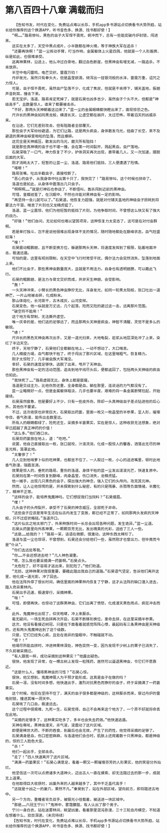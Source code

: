 # 第八百四十八章 满载而归
        【告知书友，时代在变化，免费站点难以长存，手机app多书源站点切换看书大势所趋，站长给你推荐的这个换源APP，听书音色多、换源、找书都好使！】
       “啊……”路易惨叫，黑色的虫子大军悍不畏死，俯冲而下，总有一些能突破丹炉封锁，闯进来。
       这实在太多了，天空中黑点成片，小半数都在神火境，等于神族大军在追杀！
       “还要再快啊！”蓝一尘挥动手臂，叮当作响，金属躯体上火星四溅，他就是一个人形盾牌，纵是如此，也很难承受。
       逃离神果林，沿途上，他么冲过白骨地，翻过血色断崖，但黑神虫有增无减，一路追杀，不肯放弃。
       半空中电闪雷鸣，电芒交织，雷霆万钧！
       丹炉发光，虽然只有拳头大，但是晶莹欲滴，倾泻出一挂银河般的水泽，雷霆万重，诅咒之力惊人。
       可是，虫子悍不畏死，虽然虫尸坠落不少，化成了焦炭，但就是不肯停下，铺天盖地，振翅声音刺耳，撞击下来。
       若无宝炉，洛道、路易肯定死掉了，就是石昊也凶多吉少，虽然虫子个头不大，但都是“神级高手”，且数量惊人，谁来了都要被击杀。
       “不好，那两头天神朝着这边来了。”蓝一尘的金属眼睛都快瞪出来了，面现惊恐之色。
       尺许长的黑神虫如同黑龙般，横渡长天，让虚空都在崩开，太过恐怖，带着滔天的凶威杀来。
       在沿途，它们无差别攻击，但有阻路者全部覆灭。
       那些虫子大军纷纷避退，为它们让路，这是两头疯虫，身体散发乌光，扭曲了长空，来不及避退的黑神虫噼里啪啦的坠落，而且爆碎。
       这完全是天神威压，散发出的乌光，磨灭所有阻挡！
       就是那些真神境的虫子也不堪一撞，会在第一时间裂开，溅起黑血，虫尸落地。
       石昊深吸了一口气，神力恢复了不少，护体洞天再次出现，裹带着几人，又一次加速，摆脱后面的大军。
       刚才消耗太大了，短暂的让蓝一尘、洛道、路易他们抵挡，三人便遭遇了险情。
       “喀嚓！”
       路易张嘴，吐出半截虫子，直接咬断了。
       “恶心的虫子，从我身体中吐出第十只了，我快完了！”路易惨叫，这个时候也拼命了。
       洛道也是如此，从身体中震落出几只虫子。
       “啊啊啊……”就是打神石也参战了，不断怪叫，轰杀闯到近前的黑神虫。
       可惜，皇蝶结茧了，在沉眠中，不然也许能对黑神虫有一定的影响。
       “再坚持一会儿就可以了。”石昊道，他恢复力超强，就是对付铺天盖地的神级虫子损耗到将要法力干涸，喘息了片刻也又龙精虎猛了。
       洛道、蓝一尘震惊，他们为他短暂的抵挡了片刻，为他争取时间，不曾想这么快又有了强大的战力。
       “好强！”他们自问，无论如何也难以望其项背，这种恢复力太变态了，这可是在对付虫群啊。
       若是单打独斗，岂不是说他很难出现身体不支的情况，随时随地都处在巅峰状态，血气旺盛如海！
       “嗖！”
       石昊震动鲲鹏翅，且不断变换方位，躲避那两头天神，将速度发挥到了极限，贴着地面冲击，极速远遁。
       可怕的是，这里有规则限制，在天空中飞行时常受干扰，偶尔法力会突然消失，坠落到地面上来。
       他们不比虫子，那些黑神虫数量庞大，且就是不用法力，自身也有透明翅膀，可以藉此飞行。
       石昊的鲲鹏翅，是法力与骨文交织而成，并非天生神翅，会受影响。
       “轰！”
       一头天神冲来，小臂长的黑色神虫狰狞无比，浑身发光，如同一轮黑太阳般，张口吐出一道神芒，一片山地被击碎，化成粉末。
       那山体熔化，长河蒸干，古木成灰，山河变样。
       石昊变色，他一纵就是万丈远，几个起落，险而又险的避过这一击，远离那片范围。
       “破空符不能用！”
       这个地方有禁制，无法撕开虚空。
       唯一庆幸的是，他们逃的足够远了，而且那两头天神是疯虫，神智不清醒，灵觉不是多么的敏锐。
       “哧！”
       尺许长的黑色天神虫再次出手，又是一道光扫来，大地龟裂，岩浆从地层深处冲了上来，染红了半边天空。
       终于，天地宁静了，石昊他们全都躺在地上，一动不想动了，大口喘息。
       几人精疲力竭，血气都快干枯了，终于闯出了那片区域，在这里喘粗气，恢复精力。
       刚才太惊险了，几乎被虫族大军淹没。
       幸好，石昊的速度足够快，逃脱了出来，甩开了天神虫。
       那些黑神虫有一定的活动范围，追击到地平线尽头后，便都返回了，包括两头天神级的疯虫也如此。
       “我快死了……”路易虚弱无比，身体上都是窟窿。
       洛道是交战主力，比他伤势还重，全身都是血，躺在那里，连说话的力气都没有了。
       蓝一尘略微好一点，但是金属躯体暗淡，几乎也要半废，艰难的将一条金属断臂捡起，开始接续。
       石昊虽然疲惫，但是要好上不少，只有一些皮外伤，除却一头真神级虫子差点钻进他的后心外，其他伤不要紧。
       不过，这次收获也非常巨大，石昊取出药篓，里面一枚又一枚晶莹的半参果，呈人形，璀璨夺目，香气弥漫，能传出去数里远。
       所有人的眼睛都绿了，险死还生，采摘多半篓果实，实在是惊人，这种收获无法想象，绝对早已超越了真正神药的价值！
       “这么多。”他们吞口水。
       石昊将药篓放在地上，道：“吃吧。”
       说罢，他自己直接取出一枚，张口就咬，汁液流淌，化成一股惊人的馨香，洒落出无尽的神圣光辉，笼罩此地。
       “太奢侈了！”
       几人见到他啃萝卜似的吃神果，也都坐不住了，一人取过一枚，小心的送进嘴里，顿时此地香气弥漫，瑞霞澎湃。
       效果是惊人的，垂死的路易、重伤的洛道、身体干枯的蓝一尘发出滚滚光芒，快速复原中。
       石昊则在第一时间恢复到巅峰，肉身晶莹，伤口消失，龙精虎猛。
       他一摊手，出现几只黑色的虫子，探出强大的神念，强入它们的头颅内，攻克其元神。
       然而，让人让他惊愕的是，并未探索到什么秘密，有的只是残暴、杀戮等负面情绪，半魔化了，精神不正常。
       “这样的虫子，能培养鬼魔神吗，它们想捉我们当饲料？”石昊蹙眉。
       “噗！”
       几头虫子的头颅裂开，承受不了石昊的神念威压，全部死于非命。
       “这些虫子应该是常年生活在仙古内发生了变故，都已经不正常了，如同那两头发疯的天神般，只不过症状略轻。”洛道开口。
       “这片仙古之地太邪门了，外来种族时间一长总会出现各种问题，发生诡异。”蓝一尘道。
       石昊从药篓里向外拣神果，一颗颗芬芳无比，发出瑰美的光彩，送给了三人一些。
       “这是……给我的？！”路易一呆，话语在微颤，很激动，这种东西太稀珍了。
       洛道与蓝一尘也惊讶，不曾想到，石昊还会分给他们一些，虽然刚才也曾出力，但毕竟而今是“仆从”。
       “你们去远处等我。”
       “你……不会还想进去吧？”几人神色凝重。
       “嗯，怎么我也要采摘满一药篓啊。”石昊点头。
       “太危险了，好不容易才逃出来，别犯险了。”他们劝道。
       “无妨，这种神果对我很重要，要藉此踏出我自己的道路。”石昊语气坚定，告诉他们离开这里，他化成一道光影，冲了回去。
       他在法阵外停了很长时间，确信里面的神果林内恢复了宁静，这才从法阵的缺口潜入进去，踏入奇异果林内。
       石昊出手迅速，极速穿行，采摘神果。
       “嗡！”
       可惜，即便再快，也惊动了这群黑神虫，它们出离了愤怒，化成漫天黑色雨点，疯狂冲击而来。
       此外，鬼魔神也出现了，仰天咆哮，冲上来厮杀。
       毫无疑问，一场生死血拼再次开启，石昊不断移形换位，拿命去拼，在这里采摘半参果。
       这次，他没有看接近树冠，只是在下面看着就感觉阵阵心悸，最起码有三条黑神虫是天神级的，还有两头鬼魔神达到了这个级数。
       只是，它们已经失心疯，且处在诡异的蛰眠中，不触碰就不动。
       “嗯？！”
       他竭尽所能血拼时，冲进神果林深处，神色突然一变，因为发现不少树上的果子已消失了，不久前被采摘过。
       “有人跟我一样，成功采摘到这种果实？”他露出疑色。
       很快，他发现了异常，在一棵古树上发现一粒残药，居然可以逼退黑神虫，令它们不愿靠近。
       “这是什么人，懂得黑神虫的习性？”石昊心惊。
       很快，他又想到，鬼魔神需人为干预才能形成，这真是虫子在做的吗？
       石昊一凛，没有时间多想，他快速出手，激烈对抗黑色而狰狞的虫子，终于采摘满了一药篓果实。
       这个时候，他实在坚持不住了，满天的虫子很多都是神级的，这样厮杀而来，穿过丹炉的雷电封锁，撞进其唯一洞天中。
       石昊咳了几口血，极速远去。
       这个过程中很艰难，九死一生，石昊觉得，自己不会再来这个地方了，一个弄不好就将命丢在此地。
       “采摘的足够多了，这种果实吃多了，多半也会失去药效。”他快速逃遁。
       天神在嘶吼，黑神虫漫天，杀气滚，滚震动了这片区域。
       即便是稀世大药，不断的吞食，到最后也会无效，产生了抗药性，他觉得采摘的足够了。
       石昊满身是血，伤口密密麻麻，与洛道他们会合时，肌肤上还爬着数十只黑神虫，都是神级的，惊的三人脸色大变。
       “杀！”
       他们一起出手，全部击杀。
       “走了！”四人快速离开了这片区域。
       “满满一药篓果实！”石昊心满意足，看着一颗又一颗璀璨芬芳的人形果实，他的笑容分外灿烂。
       他坚信这一次可以点燃诸多大道神火，迈出古人一直在摸索、却无法踏过去的那一步，成就无上道果。
       在他取得巨大收获时，凶巢外来的人越来越多了，其中不乏盖代高手！
       “这就是十凶之一的巢穴，果然不凡。”秦昊到了，站在外部区域，望向前方，即将踏进古地中。
       另一个方向，重瞳者背负双手，被银光小径载着，被送进一块区域中。
       “那是……六冠王宁川？”鬼林中，雾霭朦胧，有人认出了那个男子。
       宁川一身白衣，站在迷雾林间，眺望凶巢，看着那里混沌弥漫，三十三轮血月横空，不知道在想着什么，双目深邃。（未完待续）
       【告知书友，时代在变化，免费站点难以长存，手机app多书源站点切换看书大势所趋，站长给你推荐的这个换源APP，听书音色多、换源、找书都好使！】